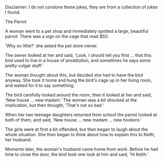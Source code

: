 Disclaimer: I do not condone these jokes, they are from a collection of jokes I found.

The Parrot

A woman went to a pet shop and immediately spotted a large, beautiful  parrot. There was a sign on the cage that read $50. 

'Why so little?' she asked the pet store owner. 

The owner looked at her and said, 'Look, I should tell you first ... that this bird used to live in a house of  prostitution, and sometimes he says some pretty vulgar stuff.' 

The woman thought about this, but decided she had to have the bird anyway. She  took it home and hung the bird's cage up in her living room, and waited for it to say something. 

The bird carefully looked around the room, then it looked at her and said, 'New house ... new madam.' The woman was a bit shocked at the implication, but then thought, 'That's not so bad.'

 When her two teenage daughters returned from school the parrot looked at both of them, and said, 'New house ... new madam ... new hookers.' 

The girls were at first a bit offended, but then began to laugh about the whole situation. She then began to think about how to explain this to  Keith, her husband. 

Moments later, the woman's husband came home from  work. Before he had time to close the door, the bird took one look at him and said, 'Hi Keith.'

